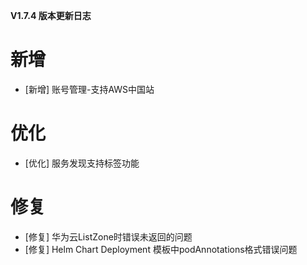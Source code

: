 **V1.7.4 版本更新日志**

# 新增

- [新增] 账号管理-支持AWS中国站

# 优化
- [优化] 服务发现支持标签功能

# 修复

- [修复] 华为云ListZone时错误未返回的问题
- [修复] Helm Chart Deployment 模板中podAnnotations格式错误问题